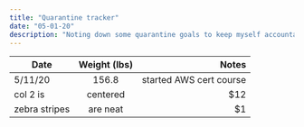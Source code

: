 ```yaml
---
title: "Quarantine tracker"
date: "05-01-20"
description: "Noting down some quarantine goals to keep myself accountable"
---
```



| Date          | Weight (lbs)  | Notes  |
| ------------- |:-------------:| -------------:|
| 5/11/20       | 156.8         | started AWS cert course         |
| col 2 is      | centered      |   $12         |
| zebra stripes | are neat      |    $1         |